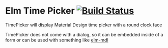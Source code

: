 # Elm Time Picker [![Build Status](https://travis-ci.org/Leonti/elm-time-picker.svg?branch=master)](https://travis-ci.org/Leonti/elm-time-picker)  

TimePicker will display Material Design time picker with a round clock face  

TimePicker does not come with a dialog, so it can be embedded inside of a form or can be used
with something like [elm-mdl](https://debois.github.io/elm-mdl/)  
